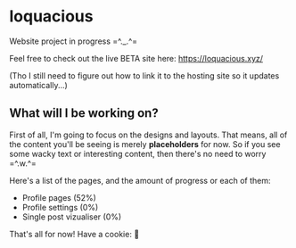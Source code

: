 # loquacious
Website project in progress =^._.^=

Feel free to check out the live BETA site here: https://loquacious.xyz/

(Tho I still need to figure out how to link it to the hosting site so it updates automatically...)

## What will I be working on?
First of all, I'm going to focus on the designs and layouts. That means, all of the content you'll be seeing is merely **placeholders** for now. So if you see some wacky text or interesting content, then there's no need to worry =^.w.^=

Here's a list of the pages, and the amount of progress or each of them:
* Profile pages (52%)
* Profile settings (0%)
* Single post vizualiser (0%)

That's all for now! Have a cookie: :cookie:
